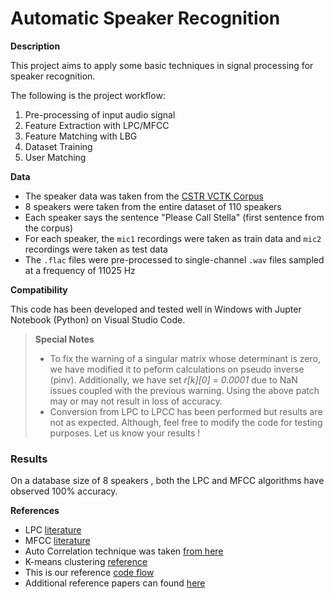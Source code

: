 # Automatic Speaker Recognition

**Description**

This project aims to apply some basic techniques in signal processing for speaker recognition.

The following is the project workflow:
1. Pre-processing of input audio signal
2. Feature Extraction with LPC/MFCC
3. Feature Matching with LBG
4. Dataset Training
5. User Matching

**Data**
* The speaker data was taken from the [CSTR VCTK Corpus](https://datashare.ed.ac.uk/handle/10283/3443)
* 8 speakers were taken from the entire dataset of 110 speakers 
* Each speaker says the sentence "Please Call Stella" (first sentence from the corpus)
* For each speaker, the `mic1` recordings were taken as train data and `mic2` recordings were taken as test data
* The `.flac` files were pre-processed to single-channel `.wav` files sampled at a frequency of 11025 Hz

**Compatibility**

This code has been developed and tested well in Windows with Jupter Notebook (Python) on Visual Studio Code.

>**Special Notes**
> - To fix the warning of a singular matrix whose determinant is zero, we have modified it to peform calculations on pseudo inverse (pinv). Additionally, we have set _r[k][0] = 0.0001_ due to NaN issues coupled with the previous warning.
> Using the above patch may or may not result in loss of accuracy.
> - Conversion from LPC to LPCC has been performed but results are not as expected. Although, feel free to modify the code for testing purposes. Let us know your results !

### Results

On a database size of 8 speakers , both the LPC and MFCC algorithms have observed 100% accuracy. 

**References**
- LPC [literature](http://practicalcryptography.com/miscellaneous/machine-learning/linear-prediction-tutorial/)
- MFCC [literature](http://practicalcryptography.com/miscellaneous/machine-learning/guide-mel-frequency-cepstral-coefficients-mfccs/)
- Auto Correlation technique was taken [from here](https://www.philippe-fournier-viger.com/spmf/TimeSeriesAutocorellation.php)
- K-means clustering [reference](https://www.youtube.com/watch?v=1XqG0kaJVHY&feature=youtu.be)
- This is our reference [code flow](https://ccrma.stanford.edu/~orchi/Documents/speaker_recognition_report.pdf)
- Additional reference papers can found [here](https://github.com/STALFivlabs/ASR/tree/master/Reference%20Papers)
